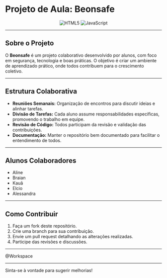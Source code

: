# Projeto de Aula: Beonsafe

<p align="center">
  <img src="https://img.shields.io/badge/HTML5-E34F26?style=for-the-badge&logo=html5&logoColor=white" alt="HTML5">
  <img src="https://img.shields.io/badge/JavaScript-F7DF1E?style=for-the-badge&logo=javascript&logoColor=black" alt="JavaScript">
</p>

---

## Sobre o Projeto
O **Beonsafe** é um projeto colaborativo desenvolvido por alunos, com foco em segurança, tecnologia e boas práticas. O objetivo é criar um ambiente de aprendizado prático, onde todos contribuem para o crescimento coletivo.

---

## Estrutura Colaborativa
- **Reuniões Semanais:** Organização de encontros para discutir ideias e alinhar tarefas.
- **Divisão de Tarefas:** Cada aluno assume responsabilidades específicas, promovendo o trabalho em equipe.
- **Revisão de Código:** Todos participam da revisão e validação das contribuições.
- **Documentação:** Manter o repositório bem documentado para facilitar o entendimento de todos.

---

## Alunos Colaboradores
- Aline
- Braian
- Kauã
- Elcio
- Alessandra

---

## Como Contribuir
1. Faça um fork deste repositório.
2. Crie uma branch para sua contribuição.
3. Envie um pull request detalhando as alterações realizadas.
4. Participe das revisões e discussões.

---

@Workspace

---

Sinta-se à vontade para sugerir melhorias!

